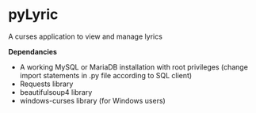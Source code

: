 # pyLyric
A curses application to view and manage lyrics 

**Dependancies**

* A working MySQL or MariaDB installation with root privileges (change import statements in .py file according to SQL client)
* Requests library
* beautifulsoup4 library
* windows-curses library (for Windows users)
